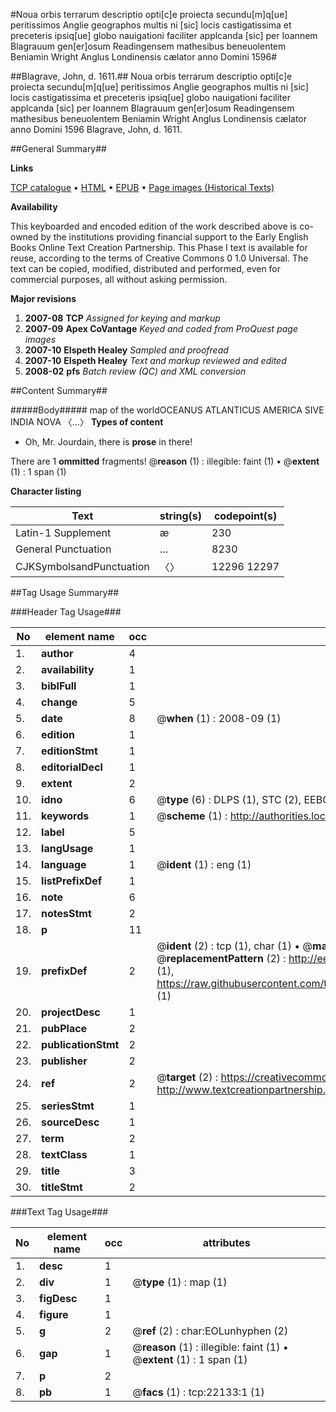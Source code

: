 #Noua orbis terrarum descriptio opti[c]e proiecta secundu[m]q[ue] peritissimos Anglie geographos multis ni [sic] locis castigatissima et preceteris ipsiq[ue] globo nauigationi faciliter applcanda [sic] per Ioannem Blagrauum gen[er]osum Readingensem mathesibus beneuolentem Beniamin Wright Anglus Londinensis cælator anno Domini 1596#

##Blagrave, John, d. 1611.##
Noua orbis terrarum descriptio opti[c]e proiecta secundu[m]q[ue] peritissimos Anglie geographos multis ni [sic] locis castigatissima et preceteris ipsiq[ue] globo nauigationi faciliter applcanda [sic] per Ioannem Blagrauum gen[er]osum Readingensem mathesibus beneuolentem Beniamin Wright Anglus Londinensis cælator anno Domini 1596
Blagrave, John, d. 1611.

##General Summary##

**Links**

[TCP catalogue](http://www.ota.ox.ac.uk/tcp/)  • 
[HTML](http://tei.it.ox.ac.uk/tcp/Texts-HTML/free/A16/A16198.html)  • 
[EPUB](http://tei.it.ox.ac.uk/tcp/Texts-EPUB/free/A16/A16198.epub) • 
[Page images (Historical Texts)](https://data.historicaltexts.jisc.ac.uk/view?pubId=eebo-99856561e&pageId=eebo-99856561e-22133-1)

**Availability**

This keyboarded and encoded edition of the
	       work described above is co-owned by the institutions
	       providing financial support to the Early English Books
	       Online Text Creation Partnership. This Phase I text is
	       available for reuse, according to the terms of Creative
	       Commons 0 1.0 Universal. The text can be copied,
	       modified, distributed and performed, even for
	       commercial purposes, all without asking permission.

**Major revisions**

1. __2007-08__ __TCP__ *Assigned for keying and markup*
1. __2007-09__ __Apex CoVantage__ *Keyed and coded from ProQuest page images*
1. __2007-10__ __Elspeth Healey__ *Sampled and proofread*
1. __2007-10__ __Elspeth Healey__ *Text and markup reviewed and edited*
1. __2008-02__ __pfs__ *Batch review (QC) and XML conversion*

##Content Summary##

#####Body#####
map of the worldOCEANUS ATLANTICUS  AMERICA SIVE INDIA NOVA 〈…〉
**Types of content**

  * Oh, Mr. Jourdain, there is **prose** in there!

There are 1 **ommitted** fragments! 
 @__reason__ (1) : illegible: faint (1)  •  @__extent__ (1) : 1 span (1)

**Character listing**


|Text|string(s)|codepoint(s)|
|---|---|---|
|Latin-1 Supplement|æ|230|
|General Punctuation|…|8230|
|CJKSymbolsandPunctuation|〈〉|12296 12297|

##Tag Usage Summary##

###Header Tag Usage###

|No|element name|occ|attributes|
|---|---|---|---|
|1.|__author__|4||
|2.|__availability__|1||
|3.|__biblFull__|1||
|4.|__change__|5||
|5.|__date__|8| @__when__ (1) : 2008-09 (1)|
|6.|__edition__|1||
|7.|__editionStmt__|1||
|8.|__editorialDecl__|1||
|9.|__extent__|2||
|10.|__idno__|6| @__type__ (6) : DLPS (1), STC (2), EEBO-CITATION (1), PROQUEST (1), VID (1)|
|11.|__keywords__|1| @__scheme__ (1) : http://authorities.loc.gov/ (1)|
|12.|__label__|5||
|13.|__langUsage__|1||
|14.|__language__|1| @__ident__ (1) : eng (1)|
|15.|__listPrefixDef__|1||
|16.|__note__|6||
|17.|__notesStmt__|2||
|18.|__p__|11||
|19.|__prefixDef__|2| @__ident__ (2) : tcp (1), char (1)  •  @__matchPattern__ (2) : ([0-9\-]+):([0-9IVX]+) (1), (.+) (1)  •  @__replacementPattern__ (2) : http://eebo.chadwyck.com/downloadtiff?vid=$1&page=$2 (1), https://raw.githubusercontent.com/textcreationpartnership/Texts/master/tcpchars.xml#$1 (1)|
|20.|__projectDesc__|1||
|21.|__pubPlace__|2||
|22.|__publicationStmt__|2||
|23.|__publisher__|2||
|24.|__ref__|2| @__target__ (2) : https://creativecommons.org/publicdomain/zero/1.0/ (1), http://www.textcreationpartnership.org/docs/. (1)|
|25.|__seriesStmt__|1||
|26.|__sourceDesc__|1||
|27.|__term__|2||
|28.|__textClass__|1||
|29.|__title__|3||
|30.|__titleStmt__|2||


###Text Tag Usage###

|No|element name|occ|attributes|
|---|---|---|---|
|1.|__desc__|1||
|2.|__div__|1| @__type__ (1) : map (1)|
|3.|__figDesc__|1||
|4.|__figure__|1||
|5.|__g__|2| @__ref__ (2) : char:EOLunhyphen (2)|
|6.|__gap__|1| @__reason__ (1) : illegible: faint (1)  •  @__extent__ (1) : 1 span (1)|
|7.|__p__|2||
|8.|__pb__|1| @__facs__ (1) : tcp:22133:1 (1)|

